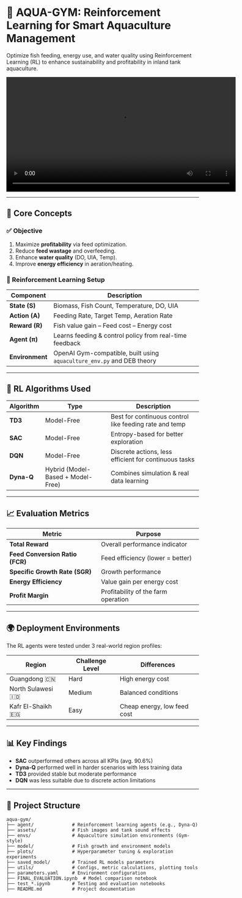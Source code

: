 # 🌊 AQUA-GYM: Reinforcement Learning for Smart Aquaculture Management

Optimize fish feeding, energy use, and water quality using Reinforcement Learning (RL) to enhance sustainability and profitability in inland tank aquaculture.

<video src="./demo.mp4" controls width="600">
  Your browser does not support the video tag.
</video>

---

## 🧠 Core Concepts

### ✅ Objective

1. Maximize **profitability** via feed optimization.
2. Reduce **feed wastage** and overfeeding.
3. Enhance **water quality** (DO, UIA, Temp).
4. Improve **energy efficiency** in aeration/heating.

### 🎯 Reinforcement Learning Setup

| Component       | Description                                                            |
| --------------- | ---------------------------------------------------------------------- |
| **State (S)**   | Biomass, Fish Count, Temperature, DO, UIA                              |
| **Action (A)**  | Feeding Rate, Target Temp, Aeration Rate                               |
| **Reward (R)**  | Fish value gain – Feed cost – Energy cost                              |
| **Agent (π)**   | Learns feeding & control policy from real-time feedback                |
| **Environment** | OpenAI Gym-compatible, built using `aquaculture_env.py` and DEB theory |

---

## 🤖 RL Algorithms Used

| Algorithm  | Type                              | Description                                            |
| ---------- | --------------------------------- | ------------------------------------------------------ |
| **TD3**    | Model-Free                        | Best for continuous control like feeding rate and temp |
| **SAC**    | Model-Free                        | Entropy-based for better exploration                   |
| **DQN**    | Model-Free                        | Discrete actions, less efficient for continuous tasks  |
| **Dyna-Q** | Hybrid (Model-Based + Model-Free) | Combines simulation & real data learning               |

---

## 📈 Evaluation Metrics

| Metric                          | Purpose                             |
| ------------------------------- | ----------------------------------- |
| **Total Reward**                | Overall performance indicator       |
| **Feed Conversion Ratio (FCR)** | Feed efficiency (lower = better)    |
| **Specific Growth Rate (SGR)**  | Growth performance                  |
| **Energy Efficiency**           | Value gain per energy cost          |
| **Profit Margin**               | Profitability of the farm operation |

---

## 🌍 Deployment Environments

The RL agents were tested under 3 real-world region profiles:

| Region            | Challenge Level | Differences                 |
| ----------------- | --------------- | --------------------------- |
| Guangdong 🇨🇳      | Hard            | High energy cost            |
| North Sulawesi 🇮🇩 | Medium          | Balanced conditions         |
| Kafr El-Shaikh 🇪🇬 | Easy            | Cheap energy, low feed cost |

---

## 📊 Key Findings

- **SAC** outperformed others across all KPIs (avg. 90.6%)
- **Dyna-Q** performed well in harder scenarios with less training data
- **TD3** provided stable but moderate performance
- **DQN** was less suitable due to discrete action limitations

---

## 📁 Project Structure

```text
aqua-gym/
├── agent/              # Reinforcement learning agents (e.g., Dyna-Q)
├── assets/             # Fish images and tank sound effects
├── envs/               # Aquaculture simulation environments (Gym-style)
├── model/              # Fish growth and environment models
├── plots/              # Hyperparameter tuning & exploration experiments
├── saved_model/        # Trained RL models parameters
├── utils/              # Configs, metric calculations, plotting tools
├── parameters.yaml     # Environment configuration
├── FINAL_EVALUATION.ipynb  # Model comparison notebook
├── test_*.ipynb        # Testing and evaluation notebooks
├── README.md           # Project documentation

```
